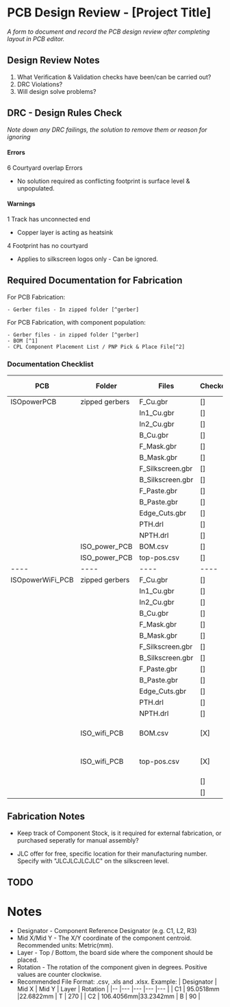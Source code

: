 # PCB Design Review - [Project Title] 

_A form to document and record the PCB design review after completing layout in PCB editor._ 


## Design Review Notes

1. What Verification & Validation checks have been/can be carried out?
2. DRC Violations?
3. Will design solve problems?


## DRC - Design Rules Check

_Note down any DRC failings, the solution to remove them or reason for ignoring_

#### Errors

6 Courtyard overlap Errors
 - No solution required as conflicting footprint is surface level & unpopulated.


#### Warnings

1 Track has unconnected end
 - Copper layer is acting as heatsink
 
4 Footprint has no courtyard
 - Applies to silkscreen logos only - Can be ignored.
 
 

## Required Documentation for Fabrication

For PCB Fabrication:

	- Gerber files - In zipped folder [^gerber]


For PCB Fabrication, with component population:
	
	- Gerber files - in zipped folder [^gerber]
	- BOM [^1]
	- CPL Component Placement List / PNP Pick & Place File[^2]



### Documentation Checklist

|PCB				| Folder		|Files				| Checked 	| Checked Via 	|
|----				|----			|----				|----		|----			|
|	ISOpowerPCB		|zipped gerbers	|F_Cu.gbr			|	[]		|				|
|					|				|In1_Cu.gbr			|	[]		|				|
|					|				|In2_Cu.gbr			|	[]		|				|
|					| 				|B_Cu.gbr			|	[]		|				|
|					|				|F_Mask.gbr			|	[]		|				|
|					|		 		|B_Mask.gbr			|	[]		|				|
|					|				|F_Silkscreen.gbr	|	[]		|				|
|					|				|B_Silkscreen.gbr	|	[]		|				|
|					| 				|F_Paste.gbr		|	[]		|				|
|					|				|B_Paste.gbr		|	[]		|				|
|					| 				|Edge_Cuts.gbr		|	[]		|				|
|					|				|PTH.drl			|	[]		|				|
|					|		 		|NPTH.drl			|	[]		|				|
|					|ISO_power_PCB	| BOM.csv			|	[]		| 			|
|					|ISO_power_PCB	| top-pos.csv		|	[]		| 				| 
|----				|----			|----				|	----	|----			|
|ISOpowerWiFi_PCB	|zipped gerbers	|F_Cu.gbr			|	[]		|				|
|					|				|In1_Cu.gbr			|	[]		|				|
|					|				|In2_Cu.gbr			|	[]		|				|
|					| 				|B_Cu.gbr			|	[]		|				|
|					|				|F_Mask.gbr			|	[]		|				|
|					|		 		|B_Mask.gbr			|	[]		|				|
|					|				|F_Silkscreen.gbr	|	[]		|				|
|					|				|B_Silkscreen.gbr	|	[]		|				|
|					| 				|F_Paste.gbr		|	[]		|				|
|					|				|B_Paste.gbr		|	[]		|				|
|					| 				|Edge_Cuts.gbr		|	[]		|				|
|					|				|PTH.drl			|	[]		|				|
|					|		 		|NPTH.drl			|	[]		|				|
|					|ISO_wifi_PCB	| BOM.csv			|	[X]		|	All Parts In Stock JLC PCB			|
|					|ISO_wifi_PCB	| top-pos.csv		|	[X]		|	checked against BOM			|
|					| 				|					|	[]		|				|
|					|				|					|	[]		|				|


## Fabrication Notes

- Keep track of Component Stock, is it required for external fabrication, or purchased seperatly for manual assembly?

- JLC offer for free, specific location for their manufacturing number. Specify with "JLCJLCJLCJLC" on the silkscreen level.







## TODO




# Notes

[^gerber]: List of commonly used file names & formats, accepted by the majority of fabrication houses:
			- F.CU


[^1]: BOM Bill Of Materials
Reccomended formats: .csv, .xls, .xlsx
Example:
| Comment	| Designator	| Footprint | JLCPCB Part # (optional) 	|
|---		|---			|---		|---						|
|	100nF	|  C1			| 0805		|C49678 					|
|	22u		|  C2-5			| 6.3x5.4	|C72505						|
|	100uF	|  C6, C8, C10	| 6.3x7.7	|C65221						|

[^2]: Pick & Place or CPL File <br>
The Pick & Place File must contain the information below:

-	Designator - Component Reference Designator (e.g. C1, L2, R3)
- 	Mid X/Mid Y - The X/Y coordinate of the component centroid. Recommended units: Metric(mm). 
-	Layer - Top / Bottom, the board side where the component should be placed. 
-	Rotation - The rotation of the component given in degrees. Positive values are counter clockwise.
-	Recommended File Format: .csv, .xls and .xlsx.
Example:
| Designator 	| Mid X 	| Mid Y 	| Layer 	| Rotation 	|
|--				|---		|---		|---		|---		|
|	C1			| 95.0518mm	|22.6822mm	|	T		|	270		|
|	C2 			| 106.4056mm|33.2342mm	|	B		| 	90		|